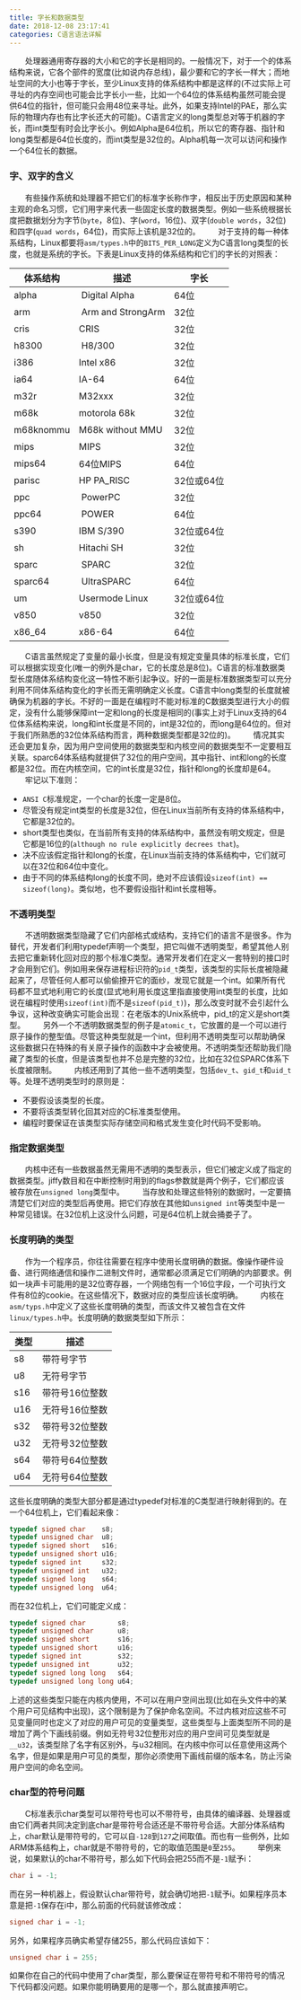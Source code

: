 ```yaml
---
title: 字长和数据类型
date: 2018-12-08 23:17:41
categories: C语言语法详解
---
```

&emsp;&emsp;处理器通用寄存器的大小和它的字长是相同的。一般情况下，对于一个的体系结构来说，它各个部件的宽度(比如说内存总线)，最少要和它的字长一样大；而地址空间的大小也等于字长，至少Linux支持的体系结构中都是这样的(不过实际上可寻址的内存空间也可能会比字长小一些，比如一个64位的体系结构虽然可能会提供64位的指针，但可能只会用48位来寻址。此外，如果支持Intel的PAE，那么实际的物理内存也有比字长还大的可能)。C语言定义的long类型总对等于机器的字长，而int类型有时会比字长小。例如Alpha是64位机，所以它的寄存器、指针和long类型都是64位长度的，而int类型是32位的。Alpha机每一次可以访问和操作一个64位长的数据。

### 字、双字的含义

&emsp;&emsp;有些操作系统和处理器不把它们的标准字长称作字，相反出于历史原因和某种主观的命名习惯，它们用字来代表一些固定长度的数据类型。例如一些系统根据长度把数据划分为字节(`byte`，8位)、字(`word`，16位)、双字(`double words`，32位)和四字(`quad words`，64位)，而实际上该机是32位的。
&emsp;&emsp;对于支持的每一种体系结构，Linux都要将`asm/types.h`中的`BITS_PER_LONG`定义为C语言long类型的长度，也就是系统的字长。下表是Linux支持的体系结构和它们的字长的对照表：

体系结构   | 描述              | 字长
----------|-------------------|-----
alpha     | Digital Alpha     | 64位
arm       | Arm and StrongArm | 32位
cris      | CRIS              | 32位
h8300     | H8/300            | 32位
i386      | Intel x86         | 32位
ia64      | IA-64             | 64位
m32r      | M32xxx            | 32位
m68k      | motorola 68k      | 32位
m68knommu | M68k without MMU  | 32位
mips      | MIPS              | 32位
mips64    | 64位MIPS          | 64位
parisc    | HP PA_RISC        | 32位或64位
ppc       | PowerPC           | 32位
ppc64     | POWER             | 64位
s390      | IBM S/390         | 32位或64位
sh        | Hitachi SH        | 32位
sparc     | SPARC             | 32位
sparc64   | UltraSPARC        | 64位
um        | Usermode Linux    | 32位或64位
v850      | v850              | 32位
x86_64    | x86-64            | 64位

&emsp;&emsp;C语言虽然规定了变量的最小长度，但是没有规定变量具体的标准长度，它们可以根据实现变化(唯一的例外是char，它的长度总是8位)。C语言的标准数据类型长度随体系结构变化这一特性不断引起争议。好的一面是标准数据类型可以充分利用不同体系结构变化的字长而无需明确定义长度。C语言中long类型的长度就被确保为机器的字长。不好的一面是在编程时不能对标准的C数据类型进行大小的假定，没有什么能够保障int一定和long的长度是相同的(事实上对于Linux支持的64位体系结构来说，long和int长度是不同的，int是32位的，而long是64位的。但对于我们所熟悉的32位体系结构而言，两种数据类型都是32位的)。
&emsp;&emsp;情况其实还会更加复杂，因为用户空间使用的数据类型和内核空间的数据类型不一定要相互关联。sparc64体系结构就提供了32位的用户空间，其中指针、int和long的长度都是32位。而在内核空间，它的int长度是32位，指针和long的长度却是64。
&emsp;&emsp;牢记以下准则：

- `ANSI C`标准规定，一个char的长度一定是8位。
- 尽管没有规定int类型的长度是32位，但在Linux当前所有支持的体系结构中，它都是32位的。
- short类型也类似，在当前所有支持的体系结构中，虽然没有明文规定，但是它都是16位的(`although no rule explicitly decrees that`)。
- 决不应该假定指针和long的长度，在Linux当前支持的体系结构中，它们就可以在32位和64位中变化。
- 由于不同的体系结构long的长度不同，绝对不应该假设`sizeof(int) == sizeof(long)`。类似地，也不要假设指针和int长度相等。

### 不透明类型

&emsp;&emsp;不透明数据类型隐藏了它们内部格式或结构，支持它们的语言不是很多。作为替代，开发者们利用typedef声明一个类型，把它叫做不透明类型，希望其他人别去把它重新转化回对应的那个标准C类型。通常开发者们在定义一套特别的接口时才会用到它们。例如用来保存进程标识符的`pid_t`类型，该类型的实际长度被隐藏起来了，尽管任何人都可以偷偷撩开它的面纱，发现它就是一个int。如果所有代码都不显式地利用它的长度(显式地利用长度这里指直接使用int类型的长度，比如说在编程时使用`sizeof(int)`而不是`sizeof(pid_t)`)，那么改变时就不会引起什么争议，这种改变确实可能会出现：在老版本的Unix系统中，pid_t的定义是short类型。
&emsp;&emsp;另外一个不透明数据类型的例子是`atomic_t`，它放置的是一个可以进行原子操作的整型值。尽管这种类型就是一个int，但利用不透明类型可以帮助确保这些数据只在特殊的有关原子操作的函数中才会被使用。不透明类型还帮助我们隐藏了类型的长度，但是该类型也并不总是完整的32位，比如在32位SPARC体系下长度被限制。
&emsp;&emsp;内核还用到了其他一些不透明类型，包括`dev_t`、`gid_t`和`uid_t`等。处理不透明类型时的原则是：

- 不要假设该类型的长度。
- 不要将该类型转化回其对应的C标准类型使用。
- 编程时要保证在该类型实际存储空间和格式发生变化时代码不受影响。

### 指定数据类型

&emsp;&emsp;内核中还有一些数据虽然无需用不透明的类型表示，但它们被定义成了指定的数据类型。jiffy数目和在中断控制时用到的flags参数就是两个例子，它们都应该被存放在`unsigned long`类型中。
&emsp;&emsp;当存放和处理这些特别的数据时，一定要搞清楚它们对应的类型后再使用。把它们存放在其他如`unsigned int`等类型中是一种常见错误。在32位机上这没什么问题，可是64位机上就会捅娄子了。

### 长度明确的类型

&emsp;&emsp;作为一个程序员，你往往需要在程序中使用长度明确的数据。像操作硬件设备、进行网络通信和操作二进制文件时，通常都必须满足它们明确的内部要求。例如一块声卡可能用的是32位寄存器，一个网络包有一个16位字段，一个可执行文件有8位的cookie。在这些情况下，数据对应的类型应该长度明确。
&emsp;&emsp;内核在`asm/typs.h`中定义了这些长度明确的类型，而该文件又被包含在文件`linux/types.h`中。长度明确的数据类型如下所示：

类型 | 描述
----|-------
s8  | 带符号字节
u8  | 无符号字节
s16 | 带符号16位整数
u16 | 无符号16位整数
s32 | 带符号32位整数
u32 | 无符号32位整数
s64 | 带符号64位整数
u64 | 无符号64位整数

这些长度明确的类型大部分都是通过typedef对标准的C类型进行映射得到的。在一个64位机上，它们看起来像：

``` c
typedef signed char    s8;
typedef unsigned char  u8;
typedef signed short   s16;
typedef unsigned short u16;
typedef signed int     s32;
typedef unsigned int   u32;
typedef signed long    s64;
typedef unsigned long  u64;
```

而在32位机上，它们可能定义成：

``` c
typedef signed char        s8;
typedef unsigned char      u8;
typedef signed short       s16;
typedef unsigned short     u16;
typedef signed int         s32;
typedef unsigned int       u32;
typedef signed long long   s64;
typedef unsigned long long u64;
```

上述的这些类型只能在内核内使用，不可以在用户空间出现(比如在头文件中的某个用户可见结构中出现)，这个限制是为了保护命名空间。不过内核对应这些不可见变量同时也定义了对应的用户可见的变量类型，这些类型与上面类型所不同的是增加了两个下画线前缀。例如无符号32位整形对应的用户空间可见类型就是`__u32`，该类型除了名字有区别外，与u32相同。在内核中你可以任意使用这两个名字，但是如果是用户可见的类型，那你必须使用下画线前缀的版本名，防止污染用户空间的命名空间。

### char型的符号问题

&emsp;&emsp;C标准表示char类型可以带符号也可以不带符号，由具体的编译器、处理器或由它们两者共同决定到底char是带符号合适还是不带符号合适。大部分体系结构上，char默认是带符号的，它可以自`-128`到`127`之间取值。而也有一些例外，比如ARM体系结构上，char就是不带符号的，它的取值范围是`0`至`255`。
&emsp;&emsp;举例来说，如果默认的char不带符号，那么如下代码会把255而不是`-1`赋予i：

``` c
char i = -1;
```

而在另一种机器上，假设默认char带符号，就会确切地把`-1`赋予i。如果程序员本意是把`-1`保存在i中，那么前面的代码就该修改成：

``` c
signed char i = -1;
```

另外，如果程序员确实希望存储255，那么代码应该如下：

``` c
unsigned char i = 255;
```

如果你在自己的代码中使用了char类型，那么要保证在带符号和不带符号的情况下代码都没问题。如果你能明确要用的是哪一个，那么就直接声明它。